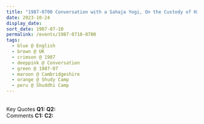 ```yaml
---
title: "1987-0700 Conversation with a Sahaja Yogi, On the Custody of His Son, Śhuddhi Camp (now The Hall, Shudy Camps Park), Shudy Camps, Cambridgeshire, UK (month not sure)"
date: 2023-10-24
display_date: 
sort_date: 1987-07-10
permalink: /events/1987-0710-0700
tags:
  - blue @ English
  - brown @ UK
  - crimson @ 1987
  - deeppink @ Conversation
  - green @ 1987-07
  - maroon @ Cambridgeshire
  - orange @ Shudy Camp
  - peru @ Śhuddhi Camp
---
```


<br>

<wave-list>
  <list-title color="DarkSeaGreen" width="55">Key Quotes</list-title>
  <list-item color="BlanchedAlmond" width="280"><b>Q1:</b> <i></i></list-item>
  <list-item color="Lavender" width="280"><b>Q2:</b> <i></i></list-item>
</wave-list>

<br>

<wave-list>
  <list-title color="DarkSeaGreen" width="55">Comments</list-title>
  <list-item color="BlanchedAlmond" width="280"><b>C1:</b> <i></i></list-item>
  <list-item color="Lavender" width="280"><b>C2:</b> <i></i></list-item>
</wave-list>